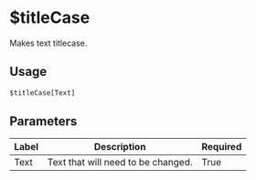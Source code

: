 # $titleCase
Makes text titlecase.

## Usage
```py
$titleCase[Text]
```

## Parameters
| Label | Description | Required |
| ----- | ----------- | -------- |
| Text | Text that will need to be changed. | True |